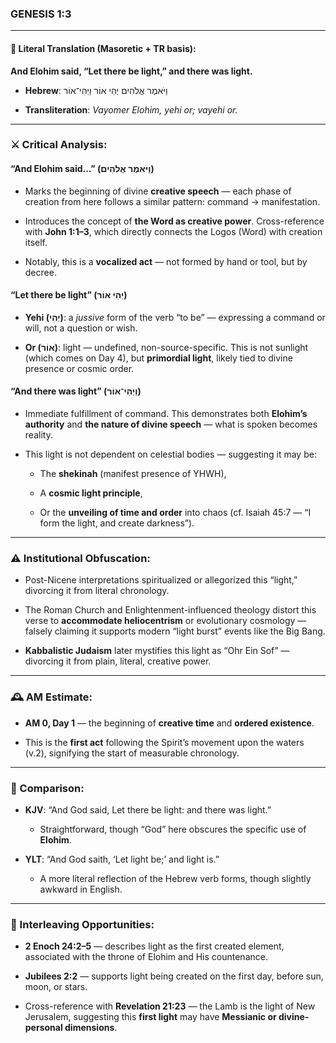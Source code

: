 ### **GENESIS 1:3**

---

#### 📜 Literal Translation (Masoretic + TR basis):

**And Elohim said, “Let there be light,” and there was light.**

- **Hebrew**: וַיֹּאמֶר אֱלֹהִים יְהִי אוֹר וַיְהִי־אוֹר
    
- **Transliteration**: _Vayomer Elohim, yehi or; vayehi or._
    

---

### ⚔️ Critical Analysis:

#### **“And Elohim said…” (וַיֹּאמֶר אֱלֹהִים)**

- Marks the beginning of divine **creative speech** — each phase of creation from here follows a similar pattern: command → manifestation.
    
- Introduces the concept of **the Word as creative power**. Cross-reference with **John 1:1–3**, which directly connects the Logos (Word) with creation itself.
    
- Notably, this is a **vocalized act** — not formed by hand or tool, but by decree.
    

#### **“Let there be light” (יְהִי אוֹר)**

- **Yehi (יְהִי)**: a _jussive_ form of the verb “to be” — expressing a command or will, not a question or wish.
    
- **Or (אוֹר)**: light — undefined, non-source-specific. This is not sunlight (which comes on Day 4), but **primordial light**, likely tied to divine presence or cosmic order.
    

#### **“And there was light” (וַיְהִי־אוֹר)**

- Immediate fulfillment of command. This demonstrates both **Elohim’s authority** and **the nature of divine speech** — what is spoken becomes reality.
    
- This light is not dependent on celestial bodies — suggesting it may be:
    
    - The **shekinah** (manifest presence of YHWH),
        
    - A **cosmic light principle**,
        
    - Or the **unveiling of time and order** into chaos (cf. Isaiah 45:7 — “I form the light, and create darkness”).
        

---

### ⚠️ Institutional Obfuscation:

- Post-Nicene interpretations spiritualized or allegorized this “light,” divorcing it from literal chronology.
    
- The Roman Church and Enlightenment-influenced theology distort this verse to **accommodate heliocentrism** or evolutionary cosmology — falsely claiming it supports modern “light burst” events like the Big Bang.
    
- **Kabbalistic Judaism** later mystifies this light as “Ohr Ein Sof” — divorcing it from plain, literal, creative power.
    

---

### 🕰️ AM Estimate:

- **AM 0, Day 1** — the beginning of **creative time** and **ordered existence**.
    
- This is the **first act** following the Spirit’s movement upon the waters (v.2), signifying the start of measurable chronology.
    

---

### 📖 Comparison:

- **KJV**: “And God said, Let there be light: and there was light.”
    
    - Straightforward, though “God” here obscures the specific use of **Elohim**.
        
- **YLT**: “And God saith, ‘Let light be;’ and light is.”
    
    - A more literal reflection of the Hebrew verb forms, though slightly awkward in English.
        

---

### 🔗 Interleaving Opportunities:

- **2 Enoch 24:2–5** — describes light as the first created element, associated with the throne of Elohim and His countenance.
    
- **Jubilees 2:2** — supports light being created on the first day, before sun, moon, or stars.
    
- Cross-reference with **Revelation 21:23** — the Lamb is the light of New Jerusalem, suggesting this **first light** may have **Messianic or divine-personal dimensions**.